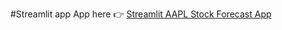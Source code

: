 #Streamlit app
 App here 👉 [Streamlit AAPL Stock Forecast App](https://stock-forecast-jdtjnvyue6aubhpinh4uam.streamlit.app/#forecast-plot)
